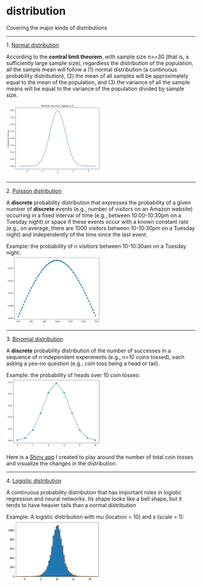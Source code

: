 # distribution
Covering the major kinds of distributions

<hr>
1. <a href="https://en.wikipedia.org/wiki/Normal_distribution">Normal distribution</a>

According to the **central limit theorem**, with sample size n>=30 (that is, a sufficiently large sample size), regardless the distribution of the population, all the sample mean will follow a (1) normal distribution (a continuous probability distribution), (2) the mean of all samples will be approximately equal to the mean of the population, and (3) the variance of all the sample means will be equal to the variance of the population divided by sample size.

<img src="./images/normal_distribution.png" width="50%" />

<hr>
2. <a href="https://en.wikipedia.org/wiki/Poisson_distribution">Poisson distribution</a>

A **discrete** probability distribution that expresses the probability of a given number of **discrete** events (e.g., number of visitors on an Amazon website) occurring in a fixed interval of time (e.g., between 10:00-10:30pm on a Tuesday night) or space if these events occur with a known constant rate (e.g., on average, there are 1000 visitors between 10-10:30pm on a Tuesday night) and independently of the time since the last event.

Example: the probability of n visitiors between 10-10:30am on a Tuesday night:<br>
<img src="./images/Poisson_distribution.png" width="50%" />

<hr>
3. <a href="https://en.wikipedia.org/wiki/Binomial_distribution">Binomial distribution</a>

A **discrete** probability distribution of the number of successes in a sequence of n independent experiments (e.g., n=10 coins tossed), each asking a yes–no question (e.g., coin toss being a head or tail).

Example: the probability of heads over 10 coin tosses:<br>
<img src="./images/binomial_distribution.png" width="50%" />

Here is a <a href="https://danielyang.shinyapps.io/Binomial_distribution/">Shiny app</a> I created to play around the number of total coin tosses and visualize the changes in the distribution.

<hr>
4. <a href="https://en.wikipedia.org/wiki/Logistic_distribution">Logistic distribution</a>

A continuous probability distribution that has important roles in logistic regression and neural networks.
Its shape looks like a bell shape, but it tends to have heavier tails than a normal distribution

Example: A logistic distribution with mu (location = 10) and s (scale = 1):<br>
<img src="./images/logistic_distribution.png" width="50%" />
